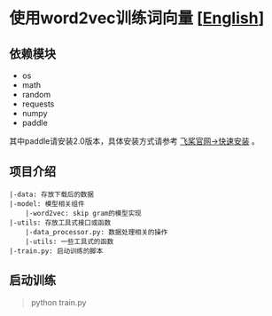 # 使用word2vec训练词向量 [[English](./README_en.md)]
## 依赖模块
- os
- math
- random
- requests
- numpy
- paddle

其中paddle请安装2.0版本，具体安装方式请参考
  [飞桨官网->快速安装](https://www.paddlepaddle.org.cn/install/quick?docurl=/documentation/docs/zh/2.0/install/pip/windows-pip.html) 。
    
## 项目介绍
```buildoutcfg
|-data: 存放下载后的数据
|-model: 模型相关组件
    |-word2vec: skip gram的模型实现
|-utils: 存放工具式接口或函数
    |-data_processor.py: 数据处理相关的操作
    |-utils: 一些工具式的函数
|-train.py: 启动训练的脚本
```

## 启动训练
>python train.py